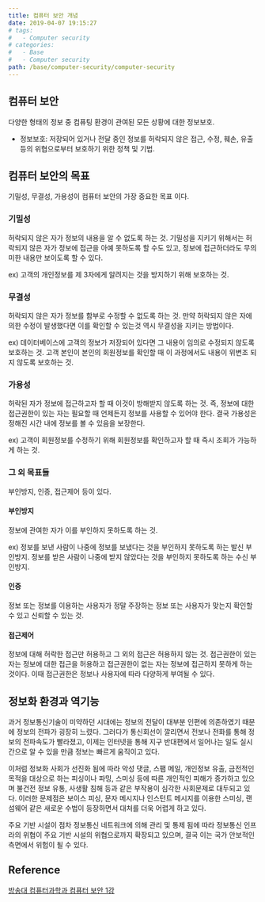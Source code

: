 ```yaml
---
title: 컴퓨터 보안 개념
date: 2019-04-07 19:15:27
# tags:
#   - Computer security
# categories:
#   - Base
#   - Computer security
path: /base/computer-security/computer-security
---
```


## 컴퓨터 보안

다양한 형태의 정보 중 컴퓨팅 환경이 관여된 모든 상황에 대한 정보보호.

- 정보보호: 저장되어 있거나 전달 중인 정보를 허락되지 않은 접근, 수정, 훼손, 유출 등의 위협으로부터 보호하기 위한 정책 및 기법.

## 컴퓨터 보안의 목표

기밀성, 무결성, 가용성이 컴퓨터 보안의 가장 중요한 목표 이다.

### 기밀성

허락되지 않은 자가 정보의 내용을 알 수 없도록 하는 것.
기밀성을 지키기 위해서는 허락되지 않은 자가 정보에 접근을 아예 못하도록 할 수도 있고, 정보에 접근하더라도 무의미한 내용만 보이도록 할 수 있다.

ex)
고객의 개인정보를 제 3자에게 알려지는 것을 방지하기 위해 보호하는 것.

### 무결성

허락되지 않은 자가 정보를 함부로 수정할 수 없도록 하는 것.
만약 허락되지 않은 자에 의한 수정이 발생했다면 이를 확인할 수 있는것 역시 무결성을 지키는 방법이다.

ex)
데이터베이스에 고객의 정보가 저장되어 있다면 그 내용이 임의로 수정되지 않도록 보호하는 것.
고객 본인이 본인의 회원정보를 확인할 때 이 과정에서도 내용이 위변조 되지 않도록 보호하는 것.

### 가용성

허락된 자가 정보에 접근하고자 할 때 이것이 방해받지 않도록 하는 것.
즉, 정보에 대한 접근권한이 있는 자는 필요할 때 언제든지 정보를 사용할 수 있어야 한다.
결국 가용성은 정해진 시간 내에 정보를 볼 수 있음을 보장한다.

ex)
고객이 회원정보를 수정하기 위해 회원정보를 확인하고자 할 때 즉시 조회가 가능하게 하는 것.

### 그 외 목표들

부인방지, 인증, 접근제어 등이 있다.

#### 부인방지

정보에 관여한 자가 이를 부인하지 못하도록 하는 것.

ex)
정보를 보낸 사람이 나중에 정보를 보냈다는 것을 부인하지 못하도록 하는 발신 부인방지.
정보를 받은 사람이 나중에 받지 않았다는 것을 부인하지 못하도록 하는 수신 부인방지.

#### 인증

정보 또는 정보를 이용하는 사용자가 정말 주장하는 정보 또는 사용자가 맞는지 확인할 수 있고 신뢰할 수 있는 것.

#### 접근제어

정보에 대해 허락한 접근만 허용하고 그 외의 접근은 허용하지 않는 것.
접근권한이 있는 자는 정보에 대한 접근을 허용하고 접근권한이 없는 자는 정보에 접근하지 못하게 하는 것이다. 이때 접근권한은 정보나 사용자에 따라 다양하게 부여될 수 있다.

## 정보화 환경과 역기능

과거 정보통신기술이 미약하던 시대에는 정보의 전달이 대부분 인편에 의존하였기 때문에 정보의 전파가 굉장히 느렸다. 그러다가 통신회선이 깔리면서 전보나 전화를 통해 정보의 전파속도가 빨라졌고, 이제는 인터넷을 통해 지구 반대편에서 일어나는 일도 실시간으로 알 수 있을 만큼 정보는 빠르게 움직이고 있다.

이처럼 정보화 사회가 선진화 됨에 따라 악성 댓글, 스팸 메일, 개인정보 유출, 금전적인 목적을 대상으로 하는 피싱이나 파밍, 스미싱 등에 따른 개인적인 피해가 증가하고 있으며 불건전 정보 유통, 사생활 침해 등과 같은 부작용이 심각한 사회문제로 대두되고 있다. 이러한 문제점은 보이스 피싱, 문자 메시지나 인스턴트 메시지를 이용한 스미싱, 랜섬웨어 같은 새로운 수법이 등장하면서 대처를 더욱 어렵게 하고 있다.

주요 기반 시설이 점차 정보통신 네트워크에 의해 관리 및 통제 됨에 따라 정보통신 인프라의 위협이 주요 기반 시설의 위협으로까지 확장되고 있으며, 결국 이는 국가 안보적인 측면에서 위험이 될 수 있다.

## Reference

[방송대 컴퓨터과학과 컴퓨터 보안 1강](http://press.knou.ac.kr/goods/textBookView.do?condCmdtCode=9788920020759&condLscValue=001&condYr=&condSmst=)
